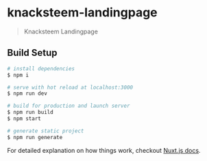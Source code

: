 # knacksteem-landingpage

> Knacksteem Landingpage

## Build Setup

``` bash
# install dependencies
$ npm i

# serve with hot reload at localhost:3000
$ npm run dev

# build for production and launch server
$ npm run build
$ npm start

# generate static project
$ npm run generate
```

For detailed explanation on how things work, checkout [Nuxt.js docs](https://nuxtjs.org).
